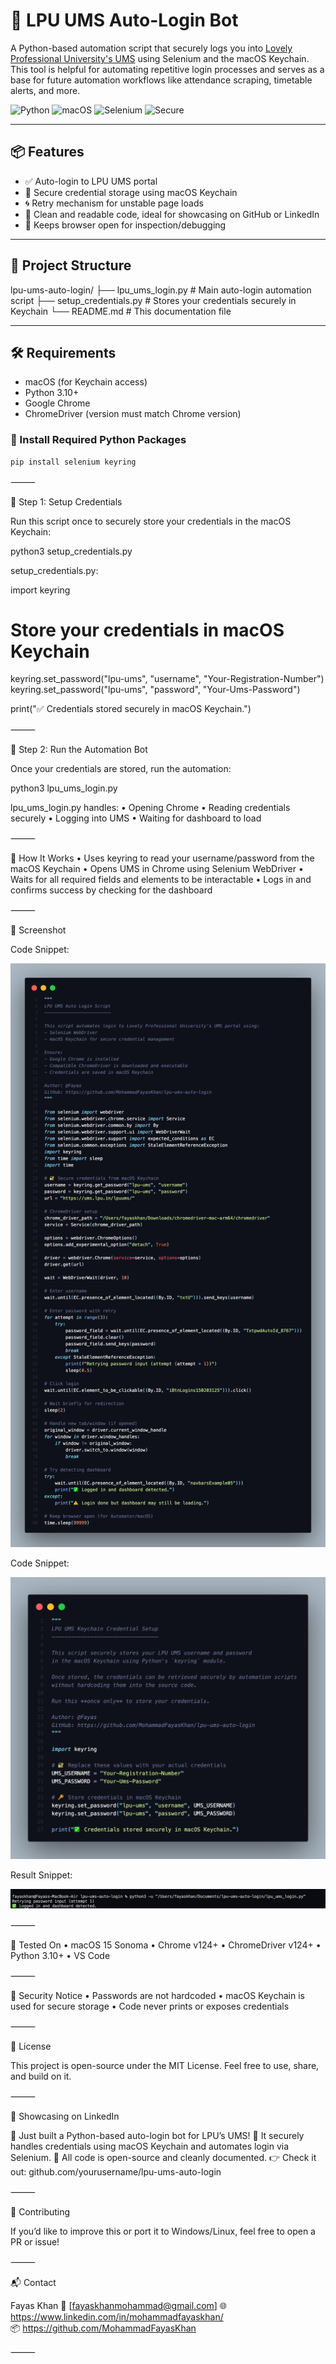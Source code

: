 # 🔐 LPU UMS Auto-Login Bot

A Python-based automation script that securely logs you into [Lovely Professional University's UMS](https://ums.lpu.in/lpuums/) using Selenium and the macOS Keychain. This tool is helpful for automating repetitive login processes and serves as a base for future automation workflows like attendance scraping, timetable alerts, and more.

![Python](https://img.shields.io/badge/Python-3.10+-blue)
![macOS](https://img.shields.io/badge/Platform-macOS-lightgrey)
![Selenium](https://img.shields.io/badge/Selenium-Automation-green)
![Secure](https://img.shields.io/badge/Secure-Keychain%20Storage-blue)

---

## 📦 Features

- ✅ Auto-login to LPU UMS portal  
- 🔐 Secure credential storage using macOS Keychain  
- 🌀 Retry mechanism for unstable page loads  
- 🧠 Clean and readable code, ideal for showcasing on GitHub or LinkedIn  
- 📌 Keeps browser open for inspection/debugging  

---

## 📁 Project Structure

lpu-ums-auto-login/
├── lpu_ums_login.py               # Main auto-login automation script
├── setup_credentials.py       # Stores your credentials securely in Keychain
└── README.md                  # This documentation file

---

## 🛠️ Requirements

- macOS (for Keychain access)
- Python 3.10+
- Google Chrome
- ChromeDriver (version must match Chrome version)

### 🔧 Install Required Python Packages

```bash
pip install selenium keyring
```


⸻

🔐 Step 1: Setup Credentials

Run this script once to securely store your credentials in the macOS Keychain:

python3 setup_credentials.py

setup_credentials.py:

import keyring

# Store your credentials in macOS Keychain
keyring.set_password("lpu-ums", "username", "Your-Registration-Number")
keyring.set_password("lpu-ums", "password", "Your-Ums-Password")

print("✅ Credentials stored securely in macOS Keychain.")


⸻

🚀 Step 2: Run the Automation Bot

Once your credentials are stored, run the automation:

python3 lpu_ums_login.py

lpu_ums_login.py handles:
	•	Opening Chrome
	•	Reading credentials securely
	•	Logging into UMS
	•	Waiting for dashboard to load

⸻

🧠 How It Works
	•	Uses keyring to read your username/password from the macOS Keychain
	•	Opens UMS in Chrome using Selenium WebDriver
	•	Waits for all required fields and elements to be interactable
	•	Logs in and confirms success by checking for the dashboard

⸻

📸 Screenshot

Code Snippet:

![CodeSnaps](codesnap1.png)

Code Snippet:

![CodeSnaps](codesnap2.png)

Result Snippet:

![ResultSnaps](resultsnap.png)

⸻

🧪 Tested On
	•	macOS 15 Sonoma
	•	Chrome v124+
	•	ChromeDriver v124+
	•	Python 3.10+
	•	VS Code

⸻

🔐 Security Notice
	•	Passwords are not hardcoded
	•	macOS Keychain is used for secure storage
	•	Code never prints or exposes credentials

⸻

🪪 License

This project is open-source under the MIT License. Feel free to use, share, and build on it.

⸻

💼 Showcasing on LinkedIn

🚀 Just built a Python-based auto-login bot for LPU’s UMS!
🔐 It securely handles credentials using macOS Keychain and automates login via Selenium.
🧠 All code is open-source and cleanly documented.
👉 Check it out: github.com/yourusername/lpu-ums-auto-login

⸻

🤝 Contributing

If you’d like to improve this or port it to Windows/Linux, feel free to open a PR or issue!

⸻

📬 Contact

Fayas Khan
📧 [fayaskhanmohammad@gmail.com]	
	🌐 https://www.linkedin.com/in/mohammadfayaskhan/	
	📦 https://github.com/MohammadFayasKhan

⸻
